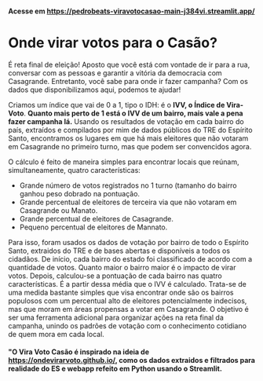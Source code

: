 #### Acesse em https://pedrobeats-viravotocasao-main-j384vi.streamlit.app/

# Onde virar votos para o Casão?

É reta final de eleição! Aposto que você está com vontade de ir para a rua, conversar com as pessoas e garantir a vitória da democracia com Casagrande. Entretanto, você sabe para onde ir fazer campanha? Com os dados que disponibilizamos aqui, podemos te ajudar! 

Criamos um índice que vai de 0 a 1, tipo o IDH: é o **IVV, o Índice de Vira-Voto**. **Quanto mais perto de 1 está o IVV de um bairro, mais vale a pena fazer campanha lá.** Usando os resultados de votação em cada bairro do país, extraídos e compilados por mim de dados públicos do TRE do Espírito Santo, encontramos os lugares em que há mais eleitores que não votaram em Casagrande no primeiro turno, mas que podem ser convencidos agora.

O cálculo é feito de maneira simples para encontrar locais que reúnam, simultaneamente, quatro características:
- Grande número de votos registrados no 1 turno (tamanho do bairro ganhou peso dobrado na pontuação.
- Grande percentual de eleitores de terceira via que não votaram em Casagrande ou Manato.
- Grande percentual de eleitores de Casagrande.
- Pequeno percentual de eleitores de Mannato.

Para isso, foram usados os dados de votação por bairro de todo o Espírito Santo, extraidos do TRE e de bases abertas e disponíveis a todos os cidadãos. De início, cada bairro do estado foi classificado de acordo com a quantidade de votos. Quanto maior o bairro maior é o impacto de virar votos. Depois, calculou-se a pontuação de cada bairro nas quatro características. É a partir dessa média que o IVV é calculado. Trata-se de uma medida bastante simples que visa encontrar onde são os bairros populosos com um percentual alto de eleitores potencialmente indecisos, mas que moram em áreas propensas a votar em Casagrande. O objetivo é ser uma ferramenta adicional para organizar ações na reta final da campanha, unindo os padrões de votação com o conhecimento cotidiano de quem mora em cada local.

#### "O Vira Voto Casão é inspirado na ideia de https://ondevirarvoto.github.io/, como os dados extraidos e filtrados para realidade do ES e webapp refeito em Python usando o Streamlit. 
